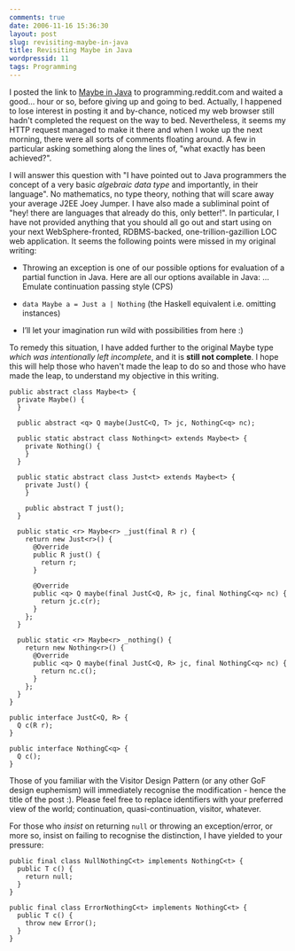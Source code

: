 ```yaml
---
comments: true
date: 2006-11-16 15:36:30
layout: post
slug: revisiting-maybe-in-java
title: Revisiting Maybe in Java
wordpressid: 11
tags: Programming
---
```


I posted the link to [Maybe in Java](http://blog.tmorris.net/maybe-in-java) to programming.reddit.com and waited a good... hour or so, before giving up and going to bed. Actually, I happened to lose interest in posting it and by-chance, noticed my web browser still hadn't completed the request on the way to bed. Nevertheless, it seems my HTTP request managed to make it there and when I woke up the next morning, there were all sorts of comments floating around. A few in particular asking something along the lines of, "what exactly has been achieved?".

I will answer this question with "I have pointed out to Java programmers the concept of a very basic _algebraic data type_ and importantly, in their language". No mathematics, no type theory, nothing that will scare away your average J2EE Joey Jumper. I have also made a subliminal point of "hey! there are languages that already do this, only better!". In particular, I have not provided anything that you should all go out and start using on your next WebSphere-fronted, RDBMS-backed, one-trillion-gazillion LOC web application. It seems the following points were missed in my original writing:



	
  * Throwing an exception is one of our possible options for evaluation of a partial function in Java. Here are all our options available in Java: ... Emulate continuation passing style (CPS)

	
  * `data Maybe a = Just a | Nothing` (the Haskell equivalent i.e. omitting instances)

	
  * I’ll let your imagination run wild with possibilities from here :)



To remedy this situation, I have added further to the original Maybe type _which was intentionally left incomplete_, and it is **still not complete**. I hope this will help those who haven't made the leap to do so and those who have made the leap, to understand my objective in this writing.


    
~~~{.Java}
public abstract class Maybe<t> {
  private Maybe() {
  }

  public abstract <q> Q maybe(JustC<Q, T> jc, NothingC<q> nc);

  public static abstract class Nothing<t> extends Maybe<t> {
    private Nothing() {
    }
  }

  public static abstract class Just<t> extends Maybe<t> {
    private Just() {
    }

    public abstract T just();
  }

  public static <r> Maybe<r> _just(final R r) {
    return new Just<r>() {
      @Override
      public R just() {
        return r;
      }

      @Override
      public <q> Q maybe(final JustC<Q, R> jc, final NothingC<q> nc) {
        return jc.c(r);
      }
    };
  }

  public static <r> Maybe<r> _nothing() {
    return new Nothing<r>() {
      @Override
      public <q> Q maybe(final JustC<Q, R> jc, final NothingC<q> nc) {
        return nc.c();
      }
    };
  }
}

public interface JustC<Q, R> {
  Q c(R r);
}

public interface NothingC<q> {
  Q c();
}
~~~


Those of you familiar with the Visitor Design Pattern (or any other GoF design euphemism) will immediately recognise the modification - hence the title of the post :). Please feel free to replace identifiers with your preferred view of the world; continuation, quasi-continuation, visitor, whatever.

For those who _insist_ on returning `null` or throwing an exception/error, or more so, insist on failing to recognise the distinction, I have yielded to your pressure:


    
~~~{.Java}
public final class NullNothingC<t> implements NothingC<t> {
  public T c() {
    return null;
  }
}

public final class ErrorNothingC<t> implements NothingC<t> {
  public T c() {
    throw new Error();
  }
}
~~~
